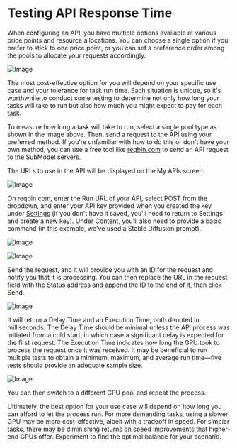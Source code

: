 
# Testing API Response Time

When configuring an API, you have multiple options available at various price points and resource allocations. You can choose a single option if you prefer to stick to one price point, or you can set a preference order among the pools to allocate your requests accordingly.

![Image](/assets/images/742bf51-image-cff83571196f6b2b13ae24cb5bd7df47.png)

The most cost-effective option for you will depend on your specific use case and your tolerance for task run time. Each situation is unique, so it's worthwhile to conduct some testing to determine not only how long your tasks will take to run but also how much you might expect to pay for each task.

To measure how long a task will take to run, select a single pool type as shown in the image above. Then, send a request to the API using your preferred method. If you're unfamiliar with how to do this or don't have your own method, you can use a free tool like [reqbin.com](https://reqbin.com/) to send an API request to the SubModel servers.

The URLs to use in the API will be displayed on the My APIs screen:

![Image](/assets/images/0d8dd86-image-8a23d98f45eed07fe6180dad5064f4c9.png)

On reqbin.com, enter the Run URL of your API, select POST from the dropdown, and enter your API key provided when you created the key under [Settings](https://www.submodel.ai/console/serverless/user/settings) (if you don't have it saved, you'll need to return to Settings and create a new key). Under Content, you'll also need to provide a basic command (in this example, we've used a Stable Diffusion prompt).

![Image](/assets/images/a9b9cf3-image-553445aee2a6def062ebb7a925453aae.png)

![Image](/assets/images/7744b62-image-3c8c3981552d48e48c54d34527a9abdd.png)

Send the request, and it will provide you with an ID for the request and notify you that it is processing. You can then replace the URL in the request field with the Status address and append the ID to the end of it, then click Send.

![Image](/assets/images/325f2bc-image-d0464eebb7314399317842515da851f6.png)

It will return a Delay Time and an Execution Time, both denoted in milliseconds. The Delay Time should be minimal unless the API process was initiated from a cold start, in which case a significant delay is expected for the first request. The Execution Time indicates how long the GPU took to process the request once it was received. It may be beneficial to run multiple tests to obtain a minimum, maximum, and average run time—five tests should provide an adequate sample size.

![Image](/assets/images/1608d44-image-0ae69f46dc677749ae19ba027efd62c4.png)

You can then switch to a different GPU pool and repeat the process.

Ultimately, the best option for your use case will depend on how long you can afford to let the process run. For more demanding tasks, using a slower GPU may be more cost-effective, albeit with a tradeoff in speed. For simpler tasks, there may be diminishing returns on speed improvements that higher-end GPUs offer. Experiment to find the optimal balance for your scenario.
```